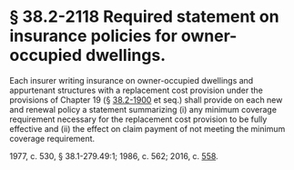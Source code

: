 # § 38.2-2118 Required statement on insurance policies for owner-occupied dwellings.

<p>Each insurer writing insurance on owner-occupied dwellings and appurtenant structures with a replacement cost provision under the provisions of Chapter 19 (§ <a href='http://law.lis.virginia.gov/vacode/38.2-1900/'>38.2-1900</a> et seq.) shall provide on each new and renewal policy a statement summarizing (i) any minimum coverage requirement necessary for the replacement cost provision to be fully effective and (ii) the effect on claim payment of not meeting the minimum coverage requirement.</p><p>1977, c. 530, § 38.1-279.49:1; 1986, c. 562; 2016, c. <a href='http://lis.virginia.gov/cgi-bin/legp604.exe?161+ful+CHAP0558'>558</a>.</p>